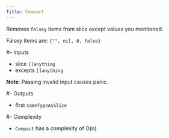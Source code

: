 ```yaml
---
Title: Compact
---
```


Removes `falsey` items from slice except values you mentioned.

Falsey items are: `{"", nil, 0, false}`

#- Inputs
- slice `[]anything`
- excepts `[]anything`

**Note**: Passing invalid input causes panic.

#- Outputs
- first `sameTypeAsSlice`

#- Complexity
- `Compact` has a complexity of O(n).
